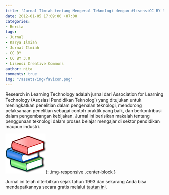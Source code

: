 ```yaml
---
title: 'Jurnal Ilmiah tentang Mengenal Teknologi dengan #lisensiCC BY 3.0'
date: 2012-01-05 17:09:00 +07:00
categories:
- Berita
tags:
- Jurnal
- Karya Ilmiah
- Jurnal Ilmiah
- CC BY
- CC BY 3.0
- Lisensi Creative Commons
author: nita
comments: true
img: "/assets/img/favicon.png"
---
```


Research in Learning Technology adalah jurnal dari Association for Learning Technology (Asosiasi Pendidikan Teknologi) yang ditujukan untuk meningkatkan penelitian dalam pengenalan teknologi, mendorong pelaksanaan penelitian sebagai contoh praktik yang baik, dan berkontribusi dalam pengembangan kebijakan. Jurnal ini berisikan makalah tentang penggunaan teknologi dalam proses belajar mengajar di sektor pendidikan maupun industri.

![Nuvola_apps_bookcase.svg-ee41d6.png](/uploads/Nuvola_apps_bookcase.svg-ee41d6.png){: .img-responsive .center-block }

Jurnal ini telah diterbitkan sejak tahun 1993 dan sekarang Anda bisa mendapatkannya secara gratis melalui [tautan ini](http://www.researchinlearningtechnology.net/index.php/rlt/issue/archive).
